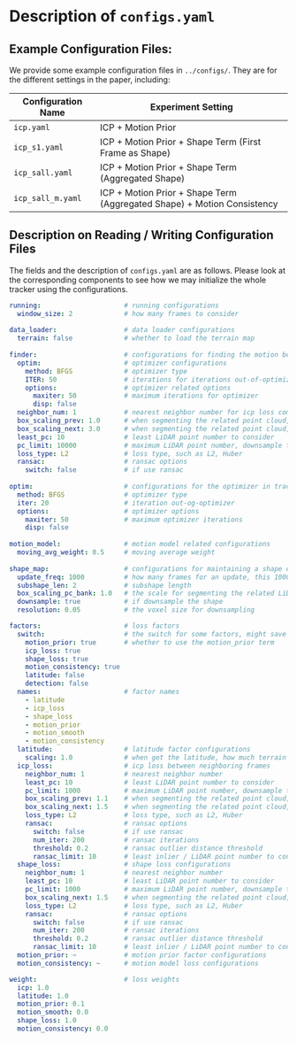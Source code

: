 # Description of `configs.yaml`

## Example Configuration Files:

We provide some example configuration files in `../configs/`. They are for the different settings in the paper, including:

| Configuration Name | Experiment Setting                                           |
| ------------------ | ------------------------------------------------------------ |
| `icp.yaml`         | ICP + Motion Prior                                           |
| `icp_s1.yaml`      | ICP + Motion Prior + Shape Term (First Frame as Shape)       |
| `icp_sall.yaml`    | ICP + Motion Prior + Shape Term (Aggregated Shape)           |
| `icp_sall_m.yaml`  | ICP + Motion Prior + Shape Term (Aggregated Shape) + Motion Consistency |

## Description on Reading / Writing Configuration Files

The fields and the description of `configs.yaml` are as follows. Please look at the corresponding components to see how we may initialize the whole tracker using the configurations.

```yaml
running:                     # running configurations
  window_size: 2             # how many frames to consider 
    
data_loader:                 # data loader configurations
  terrain: false             # whether to load the terrain map
    
finder:                      # configurations for finding the motion between frame 0-1
  optim:                     # optimizer configurations
    method: BFGS             # optimizer type
    ITER: 50                 # iterations for iterations out-of-optimizer
    options:                 # optimizer related options
      maxiter: 50            # maximum iterations for optimizer
      disp: false    
  neighbor_num: 1            # nearest neighbor number for icp loss computation
  box_scaling_prev: 1.0      # when segmenting the related point cloud, the scale in the previous box    
  box_scaling_next: 3.0      # when segmenting the related point cloud, the scale in the next box    
  least_pc: 10               # least LiDAR point number to consider   
  pc_limit: 10000            # maximum LiDAR point number, downsample the number of surpass the limit    
  loss_type: L2              # loss type, such as L2, Huber
  ransac:                    # ransac options
    switch: false            # if use ransac
    
optim:                       # configurations for the optimizer in tracking
  method: BFGS               # optimizer type
  iter: 20                   # iteration out-og-optimizer
  options:                   # optimizer options
    maxiter: 50              # maximum optimizer iterations
    disp: false    
    
motion_model:                # motion model related configurations
  moving_avg_weight: 0.5     # moving average weight
    
shape_map:                   # configurations for maintaining a shape during tracking
  update_freq: 1000          # how many frames for an update, this 1000 means no update at all on waymo
  subshape_len: 2            # subshape length
  box_scaling_pc_bank: 1.0   # the scale for segmenting the related LiDAR points
  downsample: true           # if downsample the shape
  resolution: 0.05           # the voxel size for downsampling

factors:                     # loss factors
  switch:                    # the switch for some factors, might save time
    motion_prior: true       # whether to use the motion_prior term
    icp_loss: true
    shape_loss: true
    motion_consistency: true
    latitude: false
    detection: false         
  names:                     # factor names
    - latitude
    - icp_loss
    - shape_loss
    - motion_prior
    - motion_smooth
    - motion_consistency
  latitude:                  # latitude factor configurations
    scaling: 1.0             # when get the latitude, how much terrain point cloud to look at
  icp_loss:                  # icp loss between neighboring frames
    neighbor_num: 1          # nearest neighbor number
    least_pc: 10             # least LiDAR point number to consider  
    pc_limit: 1000           # maximum LiDAR point number, downsample the number of surpass the limit   
    box_scaling_prev: 1.1    # when segmenting the related point cloud, the scale in the previous box
    box_scaling_next: 1.5    # when segmenting the related point cloud, the scale in the next box    
    loss_type: L2            # loss type, such as L2, Huber
    ransac:                  # ransac options
      switch: false          # if use ransac
      num_iter: 200          # ransac iterations
      threshold: 0.2         # ransac outlier distance threshold
      ransac_limit: 10       # least inlier / LiDAR point number to consider
  shape_loss:                # shape loss configurations
    neighbor_num: 1          # nearest neighbor number
    least_pc: 10             # least LiDAR point number to consider  
    pc_limit: 1000           # maximum LiDAR point number, downsample the number of surpass the limit   
    box_scaling_next: 1.5    # when segmenting the related point cloud, the scale in the next box    
    loss_type: L2            # loss type, such as L2, Huber
    ransac:                  # ransac options
      switch: false          # if use ransac
      num_iter: 200          # ransac iterations
      threshold: 0.2         # ransac outlier distance threshold
      ransac_limit: 10       # least inlier / LiDAR point number to consider
  motion_prior: ~            # motion prior factor configurations
  motion_consistency: ~      # motion model loss configurations

weight:                      # loss weights
  icp: 1.0
  latitude: 1.0
  motion_prior: 0.1
  motion_smooth: 0.0
  shape_loss: 1.0
  motion_consistency: 0.0
```

